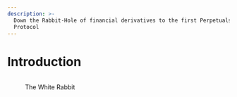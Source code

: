 ```yaml
---
description: >-
  Down the Rabbit-Hole of financial derivatives to the first Perpetuals AMM
  Protocol
---
```


# Introduction

<figure><img src="https://upload.wikimedia.org/wikipedia/commons/thumb/4/42/The_White_Rabbit_(Tenniel)_-_The_Nursery_Alice_(1890)_-_BL.jpg/800px-The_White_Rabbit_(Tenniel)_-_The_Nursery_Alice_(1890)_-_BL.jpg" alt=""><figcaption><p>The White Rabbit</p></figcaption></figure>
